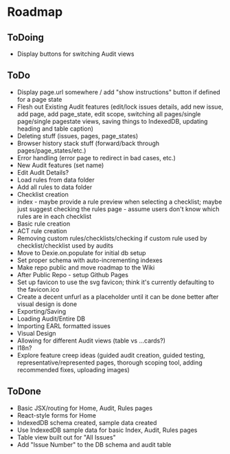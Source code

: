# Roadmap

## ToDoing

-   Display buttons for switching Audit views

## ToDo

-   Display page.url somewhere / add "show instructions" button if defined for a page state
-   Flesh out Existing Audit features (edit/lock issues details, add new issue, add page, add page_state, edit scope, switching all pages/single page/single pagestate views, saving things to IndexedDB, updating heading and table caption)
-   Deleting stuff (issues, pages, page_states)
-   Browser history stack stuff (forward/back through pages/page_states/etc.)
-   Error handling (error page to redirect in bad cases, etc.)
-   New Audit features (set name)
-   Edit Audit Details?
-   Load rules from data folder
-   Add all rules to data folder
-   Checklist creation
-   index - maybe provide a rule preview when selecting a checklist; maybe just suggest checking the rules page - assume users don't know which rules are in each checklist
-   Basic rule creation
-   ACT rule creation
-   Removing custom rules/checklists/checking if custom rule used by checklist/checklist used by audits
-   Move to Dexie.on.populate for initial db setup
-   Set proper schema with auto-incrementing indexes
-   Make repo public and move roadmap to the Wiki
-   After Public Repo - setup Github Pages
-   Set up favicon to use the svg favicon; think it's currently defaulting to the favicon.ico
-   Create a decent unfurl as a placeholder until it can be done better after visual design is done
-   Exporting/Saving
-   Loading Audit/Entire DB
-   Importing EARL formatted issues
-   Visual Design
-   Allowing for different Audit views (table vs ...cards?)
-   I18n?
-   Explore feature creep ideas (guided audit creation, guided testing, representative/represented pages, thorough scoping tool, adding recommended fixes, uploading images)

## ToDone

-   Basic JSX/routing for Home, Audit, Rules pages
-   React-style forms for Home
-   IndexedDB schema created, sample data created
-   Use IndexedDB sample data for basic Index, Audit, Rules pages
-   Table view built out for "All Issues"
-   Add "Issue Number" to the DB schema and audit table
